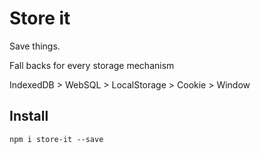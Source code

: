 # Store it

Save things.

Fall backs for every storage mechanism

IndexedDB > WebSQL > LocalStorage > Cookie > Window

## Install

```
npm i store-it --save
```